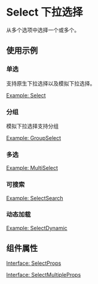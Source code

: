# Select 下拉选择

从多个选项中选择一个或多个。

## 使用示例

### 单选

支持原生下拉选择以及模拟下拉选择。

[Example: Select](./_example/SelectExample.jsx)

### 分组

模拟下拉选择支持分组

[Example: GroupSelect](./_example/GroupSelectExample.jsx)

### 多选

[Example: MultiSelect](./_example/MultiSelectExample.jsx)

### 可搜索

[Example: SelectSearch](./_example/SelectSearchExample.jsx)

### 动态加载

[Example: SelectDynamic](./_example/SelectDynamicExample.jsx)

## 组件属性

[Interface: SelectProps](./Select.tsx)

[Interface: SelectMultipleProps](./SelectMultiple.tsx)
